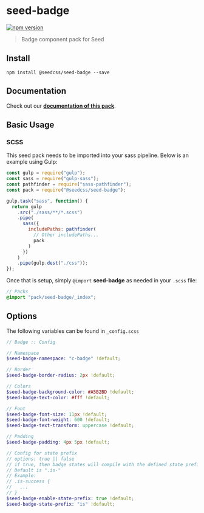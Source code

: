 # seed-badge

[![npm version](https://badge.fury.io/js/%40seedcss%2Fseed-badge.svg)](https://badge.fury.io/js/%40seedcss%2Fseed-badge)

> Badge component pack for Seed

## Install

```
npm install @seedcss/seed-badge --save
```

## Documentation

Check out our **[documentation of this pack](http://developer.helpscout.net/seed/packs/seed-badge/)**.

## Basic Usage

### SCSS

This seed pack needs to be imported into your sass pipeline. Below is an example using Gulp:

```javascript
const gulp = require("gulp");
const sass = require("gulp-sass");
const pathfinder = require("sass-pathfinder");
const pack = require("@seedcss/seed-badge");

gulp.task("sass", function() {
  return gulp
    .src("./sass/**/*.scss")
    .pipe(
      sass({
        includePaths: pathfinder(
          // Other includePaths...
          pack
        )
      })
    )
    .pipe(gulp.dest("./css"));
});
```

Once that is setup, simply `@import` **seed-badge** as needed in your `.scss` file:

```scss
// Packs
@import "pack/seed-badge/_index";
```



## Options

The following variables can be found in `_config.scss`

```scss
// Badge :: Config

// Namespace
$seed-badge-namespace: "c-badge" !default;

// Border
$seed-badge-border-radius: 2px !default;

// Colors
$seed-badge-background-color: #A5B2BD !default;
$seed-badge-text-color: #fff !default;

// Font
$seed-badge-font-size: 11px !default;
$seed-badge-font-weight: 600 !default;
$seed-badge-text-transform: uppercase !default;

// Padding
$seed-badge-padding: 4px 5px !default;

// Config for state prefix
// options: true || false
// if true, then badge states will compile with the defined state prefix
// Default is ".is-"
// Example:
// .is-success {
//   ...
// }
$seed-badge-enable-state-prefix: true !default;
$seed-badge-state-prefix: "is" !default;

```
